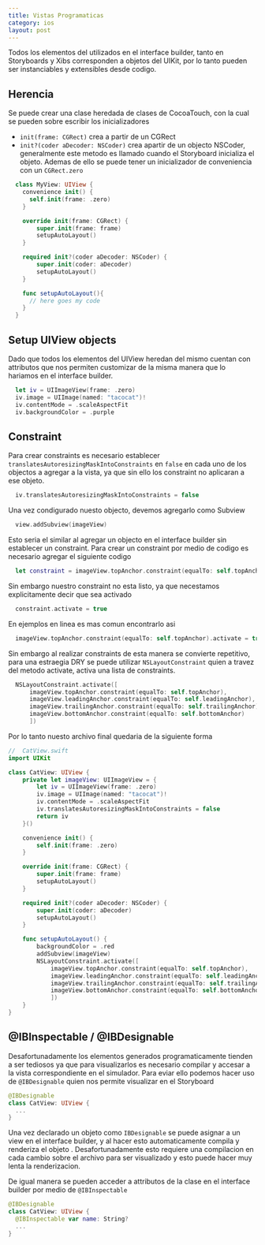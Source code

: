 ```yaml
---
title: Vistas Programaticas
category: ios
layout: post
---
```


Todos los elementos del utilizados en el interface builder, tanto en Storyboards y Xibs
corresponden a objetos del UIKit, por lo tanto pueden ser instanciables y extensibles desde codigo.

## Herencia

Se puede crear una clase heredada de clases de CocoaTouch, con la cual se pueden
sobre escribir los inicializadores
  - `init(frame: CGRect)` crea a partir de un CGRect
  - `init?(coder aDecoder: NSCoder)` crea apartir de un objecto NSCoder, generalmente este metodo es llamado cuando el Storyboard inicializa el objeto.
Ademas de ello se puede tener un inicializador de conveniencia con un `CGRect.zero`

```swift
  class MyView: UIView {
    convenience init() {
      self.init(frame: .zero)
    }

    override init(frame: CGRect) {
        super.init(frame: frame)
        setupAutoLayout()
    }

    required init?(coder aDecoder: NSCoder) {
        super.init(coder: aDecoder)
        setupAutoLayout()
    }

    func setupAutoLayout(){
      // here goes my code
    }
  }
```

## Setup UIView objects

Dado que todos los elementos del UIView heredan del mismo cuentan con attributos que nos
permiten customizar de la misma manera que lo hariamos en el interface builder.

```swift
  let iv = UIImageView(frame: .zero)
  iv.image = UIImage(named: "tacocat")!
  iv.contentMode = .scaleAspectFit
  iv.backgroundColor = .purple
```

## Constraint

Para crear constraints es necesario establecer `translatesAutoresizingMaskIntoConstraints` en `false` en cada uno de los objectos a agregar a la vista, ya que sin ello los constraint no aplicaran a ese objeto.

```swift
  iv.translatesAutoresizingMaskIntoConstraints = false
```

Una vez condigurado nuesto objecto, devemos agregarlo como Subview

```swift
  view.addSubview(imageView)
```

Esto seria el similar al agregar un objecto en el interface builder sin establecer un constraint.
Para crear un constraint por medio de codigo es necesario agregar el siguiente codigo

```swift
  let constraint = imageView.topAnchor.constraint(equalTo: self.topAnchor)
```

Sin embargo nuestro constraint no esta listo, ya que necestamos explicitamente decir que sea activado

```swift
  constraint.activate = true
```

En ejemplos en linea es mas comun encontrarlo asi

```swift
  imageView.topAnchor.constraint(equalTo: self.topAnchor).activate = true
```

Sin embargo al realizar constraints de esta manera se convierte repetitivo, para una estraegia DRY
se puede utilizar `NSLayoutConstraint` quien a travez del metodo activate, activa una lista de constraints.

```swift
  NSLayoutConstraint.activate([
      imageView.topAnchor.constraint(equalTo: self.topAnchor),
      imageView.leadingAnchor.constraint(equalTo: self.leadingAnchor),
      imageView.trailingAnchor.constraint(equalTo: self.trailingAnchor),
      imageView.bottomAnchor.constraint(equalTo: self.bottomAnchor)
      ])
```

Por lo tanto nuesto archivo final quedaria de la siguiente forma

```swift
//  CatView.swift
import UIKit

class CatView: UIView {
    private let imageView: UIImageView = {
        let iv = UIImageView(frame: .zero)
        iv.image = UIImage(named: "tacocat")!
        iv.contentMode = .scaleAspectFit
        iv.translatesAutoresizingMaskIntoConstraints = false
        return iv
    }()

    convenience init() {
        self.init(frame: .zero)
    }

    override init(frame: CGRect) {
        super.init(frame: frame)
        setupAutoLayout()
    }

    required init?(coder aDecoder: NSCoder) {
        super.init(coder: aDecoder)
        setupAutoLayout()
    }

    func setupAutoLayout() {
        backgroundColor = .red
        addSubview(imageView)
        NSLayoutConstraint.activate([
            imageView.topAnchor.constraint(equalTo: self.topAnchor),
            imageView.leadingAnchor.constraint(equalTo: self.leadingAnchor),
            imageView.trailingAnchor.constraint(equalTo: self.trailingAnchor),
            imageView.bottomAnchor.constraint(equalTo: self.bottomAnchor)
            ])
    }
}
```

## @IBInspectable / @IBDesignable

Desafortunadamente los elementos generados programaticamente tienden a ser tediosos
ya que para visualizarlos es necesario compilar y accesar a la vista correspondiente en el simulador.
Para eviar ello podemos hacer uso de `@IBDesignable` quien nos permite visualizar en el Storyboard


```swift
@IBDesignable
class CatView: UIView {
  ...
}
```

Una vez declarado un objeto como `IBDesignable` se puede asignar a un view en el interface
builder, y al hacer esto automaticamente compila y renderiza el objeto .
Desafortunadamente esto requiere una compilacion en cada cambio sobre el archivo para ser
visualizado y esto puede hacer muy lenta la renderizacion.

De igual manera se pueden acceder a attributos de la clase en el interface builder por medio
de `@IBInspectable`

```swift
@IBDesignable
class CatView: UIView {
  @IBInspectable var name: String?
  ...
}
```
